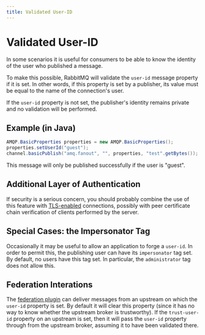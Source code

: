 ```yaml
---
title: Validated User-ID
---
```

<!--
Copyright (c) 2005-2024 Broadcom. All Rights Reserved. The term "Broadcom" refers to Broadcom Inc. and/or its subsidiaries.

All rights reserved. This program and the accompanying materials
are made available under the terms of the under the Apache License,
Version 2.0 (the "License”); you may not use this file except in compliance
with the License. You may obtain a copy of the License at

https://www.apache.org/licenses/LICENSE-2.0

Unless required by applicable law or agreed to in writing, software
distributed under the License is distributed on an "AS IS" BASIS,
WITHOUT WARRANTIES OR CONDITIONS OF ANY KIND, either express or implied.
See the License for the specific language governing permissions and
limitations under the License.
-->

# Validated User-ID

In some scenarios it is useful for consumers to be able
to know the identity of the user who published a
message.

To make this possible, RabbitMQ will validate the <code>user-id</code> message property if it is set.
In other words, if this property is set by a publisher, its value must be equal
to the name of the connection's user.

If the <code>user-id</code> property is not set, the
publisher's identity remains private and no validation will be performed.

## Example (in Java)

```java
AMQP.BasicProperties properties = new AMQP.BasicProperties();
properties.setUserId("guest");
channel.basicPublish("amq.fanout", "", properties, "test".getBytes());
```

This message will only be published successfully if the user
is "guest".

## Additional Layer of Authentication

If security is a serious concern, you should probably
combine the use of this feature
with [TLS-enabled](./ssl) connections, possibly with peer certificate chain verification
of clients performed by the server.

## Special Cases: the Impersonator Tag

Occasionally it may be useful to allow an application to forge a
`user-id`. In order to permit this, the publishing user can have
its <code>impersonator</code> tag set. By default, no users have
this tag set. In particular, the <code>administrator</code> tag
does not allow this.

## Federation Interations

The [federation plugin](./federation) can deliver
messages from an upstream on which the <code>user-id</code>
property is set. By default it will clear this property (since
it has no way to know whether the upstream broker is
trustworthy). If the <code>trust-user-id</code> property on an
upstream is set, then it will pass the <code>user-id</code>
property through from the upstream broker, assuming it to have
been validated there.
